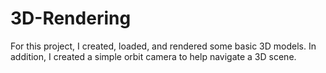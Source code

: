 # 3D-Rendering
For this project, I created, loaded, and rendered some basic 3D models. In addition, I created a simple orbit camera to help navigate a 3D scene.
